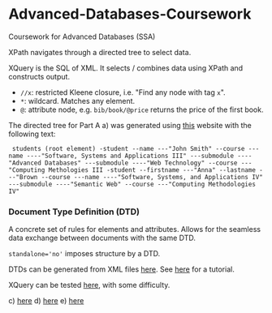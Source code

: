 # Advanced-Databases-Coursework
Coursework for Advanced Databases (SSA)

XPath navigates through a directed tree to select data.

XQuery is the SQL of XML. It selects / combines data using XPath and constructs output.

* `//x`: restricted Kleene closure, i.e. "Find any node with tag `x`".
* `*`: wildcard. Matches any element. 
* `@`: attribute node, e.g. `bib/book/@price` returns the price of the first book.

The directed tree for Part A a) was generated using [this](https://lautgesetz.com/latreex/) website with the following
text:

`
students (root element)
-student
--name
---"John Smith"
--course
---name
----"Software, Systems and Applications III"
---submodule
----"Advanced Databases"
---submodule
----"Web Technology"
--course
---"Computing Methologies III
-student
--firstname
---"Anna"
--lastname
---"Brown
--course
---name
----"Software, Systems, and Applications IV"
---submodule
----"Semantic Web"
--course
---"Computing Methodologies IV"`

### Document Type Definition (DTD)

A concrete set of rules for elements and attributes. Allows for the seamless
data exchange between documents with the same DTD.

`standalone='no'` imposes structure by a DTD.

DTDs can be generated from XML files [here](https://xml.mherman.org/). See [here](https://www.w3schools.com/xml/xml_dtd_intro.asp)
for a tutorial.

XQuery can be tested [here](http://videlibri.sourceforge.net/cgi-bin/xidelcgi), with some difficulty.

c) [here](http://videlibri.sourceforge.net/cgi-bin/xidelcgi?&data=%3C%3Fxml%20version%3D%221.0%22%20standalone%3D%22no%22%3F%3E%0A%3Cteachers%3E%0A%20%20%20%20%3Cteacher%20joiningDate%3D%222018%22%20jobRole%3D%22Professor%22%3E%0A%20%20%20%20%20%20%20%20%3Cname%3EAlexandra%20Cristea%3C%2Fname%3E%0A%20%20%20%20%20%20%20%20%3Ccourse%3E%0A%20%20%20%20%20%20%20%20%20%20%20%20%3Cname%3ESoftware%2C%20Systems%20and%20Applications%20III%3C%2Fname%3E%0A%20%20%20%20%20%20%20%20%20%20%20%20%3Csubmodule%3E%0A%20%20%20%20%20%20%20%20%20%20%20%20%20%20%20%20%3Cname%3EAdvanced%20Databases%3C%2Fname%3E%0A%20%20%20%20%20%20%20%20%20%20%20%20%20%20%20%20%3Cyear%3E2018-2019%3C%2Fyear%3E%0A%20%20%20%20%20%20%20%20%20%20%20%20%20%20%20%20%3Cyear%3E2019-2020%3C%2Fyear%3E%0A%20%20%20%20%20%20%20%20%20%20%20%20%3C%2Fsubmodule%3E%0A%20%20%20%20%20%20%20%20%3C%2Fcourse%3E%0A%20%20%20%20%20%20%20%20%3Ccourse%3E%0A%20%20%20%20%20%20%20%20%20%20%20%20%3Cname%3ESoftware%2C%20Systems%20and%20Applications%20IV%3C%2Fname%3E%0A%20%20%20%20%20%20%20%20%20%20%20%20%3Csubmodule%3E%0A%20%20%20%20%20%20%20%20%20%20%20%20%20%20%20%20%3Cname%3ESemantic%20Web%3C%2Fname%3E%0A%20%20%20%20%20%20%20%20%20%20%20%20%20%20%20%20%3Cyear%3E2018-2019%3C%2Fyear%3E%0A%20%20%20%20%20%20%20%20%20%20%20%20%20%20%20%20%3Cyear%3E2019-2020%3C%2Fyear%3E%0A%20%20%20%20%20%20%20%20%20%20%20%20%3C%2Fsubmodule%3E%0A%20%20%20%20%20%20%20%20%3C%2Fcourse%3E%0A%20%20%20%20%3C%2Fteacher%3E%0A%20%20%3Cteacher%3E%0A%20%20%20%20%3Cname%3EDom%3C%2Fname%3E%0A%20%20%3C%2Fteacher%3E%0A%3C%2Fteachers%3E&=&extract=xquery%20version%20%223.0%22%3B%0A%0Afor%20%24t%20in%20%2Fteachers%2Fteacher%0Awhere%20%24t%2Fname%3D%27Alexandra%20Cristea%27%0A%0Afor%20%24s%20in%20%24t%2Fcourse%2Fsubmodule%0Awhere%20%24s%2Fname%3D%27Advanced%20Databases%27%0A%0Areturn%20count(%24s%2Fyear)%0A%0A%0A&=return%20count(%24s%2Fyear)&input-format=xml&printed-node-format=xml&output-format=xml&compatibility=Standard%20XQuery&dot-notation=off&extract-kind=xquery3.0&print-type-annotations=true&no-extended-strings=true&no-json=true&no-json-literals=true&only-json-objects=true&strict-type-checking=true&strict-namespaces=true&case-sensitive=true)
d) [here](http://videlibri.sourceforge.net/cgi-bin/xidelcgi?&data=%3C%3Fxml%20version%3D%221.0%22%20standalone%3D%22no%22%3F%3E%0A%3Cteachers%3E%0A%20%20%20%20%3Cteacher%20joiningDate%3D%222018%22%20jobRole%3D%22Professor%22%3E%0A%20%20%20%20%20%20%20%20%3Cname%3EAlexandra%20Cristea%3C%2Fname%3E%0A%20%20%20%20%20%20%20%20%3Ccourse%3E%0A%20%20%20%20%20%20%20%20%20%20%20%20%3Cname%3ESoftware%2C%20Systems%20and%20Applications%20III%3C%2Fname%3E%0A%20%20%20%20%20%20%20%20%20%20%20%20%3Csubmodule%3E%0A%20%20%20%20%20%20%20%20%20%20%20%20%20%20%20%20%3Cname%3EAdvanced%20Databases%3C%2Fname%3E%0A%20%20%20%20%20%20%20%20%20%20%20%20%20%20%20%20%3Cyear%3E2018-2019%3C%2Fyear%3E%0A%20%20%20%20%20%20%20%20%20%20%20%20%20%20%20%20%3Cyear%3E2019-2020%3C%2Fyear%3E%0A%20%20%20%20%20%20%20%20%20%20%20%20%3C%2Fsubmodule%3E%0A%20%20%20%20%20%20%20%20%3C%2Fcourse%3E%0A%20%20%20%20%20%20%20%20%3Ccourse%3E%0A%20%20%20%20%20%20%20%20%20%20%20%20%3Cname%3ESoftware%2C%20Systems%20and%20Applications%20IV%3C%2Fname%3E%0A%20%20%20%20%20%20%20%20%20%20%20%20%3Csubmodule%3E%0A%20%20%20%20%20%20%20%20%20%20%20%20%20%20%20%20%3Cname%3ESemantic%20Web%3C%2Fname%3E%0A%20%20%20%20%20%20%20%20%20%20%20%20%20%20%20%20%3Cyear%3E2018-2019%3C%2Fyear%3E%0A%20%20%20%20%20%20%20%20%20%20%20%20%20%20%20%20%3Cyear%3E2019-2020%3C%2Fyear%3E%0A%20%20%20%20%20%20%20%20%20%20%20%20%3C%2Fsubmodule%3E%0A%20%20%20%20%20%20%20%20%3C%2Fcourse%3E%0A%20%20%20%20%3C%2Fteacher%3E%0A%3C%2Fteachers%3E%0A%0A%3Cstudents%20year%3D%222019-2020%22%3E%0A%20%20%20%20%3Cstudent%20enrolmentDate%3D%222017%22%3E%0A%20%20%20%20%20%20%20%20%3Cname%3EJohn%20Smith%3C%2Fname%3E%0A%20%20%20%20%20%20%20%20%3Ccourse%3E%0A%20%20%20%20%20%20%20%20%20%20%20%20%3Cname%3ESoftware%2C%20Systems%20and%20Applications%20III%3C%2Fname%3E%0A%20%20%20%20%20%20%20%20%20%20%20%20%3Csubmodule%3EAdvanced%20Databases%3C%2Fsubmodule%3E%0A%20%20%20%20%20%20%20%20%20%20%20%20%3Csubmodule%3EWeb%20Technology%3C%2Fsubmodule%3E%0A%20%20%20%20%20%20%20%20%3C%2Fcourse%3E%0A%20%20%20%20%20%20%20%20%3Ccourse%3EComputing%20Methodologies%20III%3C%2Fcourse%3E%0A%20%20%20%20%3C%2Fstudent%3E%0A%20%20%20%20%3Cstudent%20enrolmentDate%3D%222016%22%3E%0A%20%20%20%20%20%20%20%20%3Cfirstname%3EAnna%3C%2Ffirstname%3E%0A%20%20%20%20%20%20%20%20%3Clastname%3EBrown%3C%2Flastname%3E%0A%20%20%20%20%20%20%20%20%3Ccourse%3E%0A%20%20%20%20%20%20%20%20%20%20%20%20%3Cname%3ESoftware%2C%20Systems%20and%20Applications%20IV%3C%2Fname%3E%0A%20%20%20%20%20%20%20%20%20%20%20%20%3Csubmodule%3ESemantic%20Web%3C%2Fsubmodule%3E%0A%20%20%20%20%20%20%20%20%3C%2Fcourse%3E%0A%20%20%20%20%20%20%20%20%3Ccourse%3EComputing%20Methodologies%20IV%3C%2Fcourse%3E%0A%20%20%20%20%3C%2Fstudent%3E%0A%3C%2Fstudents%3E&=&extract=xquery%20version%20%223.0%22%3B%0A%0Afor%20%24s%20in%20%2Fteachers%2Fteacher%5Bname%3D%27Alexandra%20Cristea%27%5D%2Fcourse%2Fsubmodule%2Fname%0A%0Afor%20%24k%20in%20%2Fstudents%2Fstudent%5B%40enrolmentDate%3D%272016%27%5D%0A%20%20%20%20%0Afor%20%24t%20in%20%24k%20%0A%09where%20%24s%3D%24k%2Fcourse%2Fsubmodule%0A%0Areturn%20%24t%0A%0A%0A%0A%0A&=&input-format=xml&printed-node-format=xml&output-format=xml&compatibility=Standard%20XQuery&dot-notation=off&extract-kind=xquery3.0&print-type-annotations=true&no-extended-strings=true&no-json=true&no-json-literals=true&only-json-objects=true&strict-type-checking=true&strict-namespaces=true&case-sensitive=true)
e) [here]()